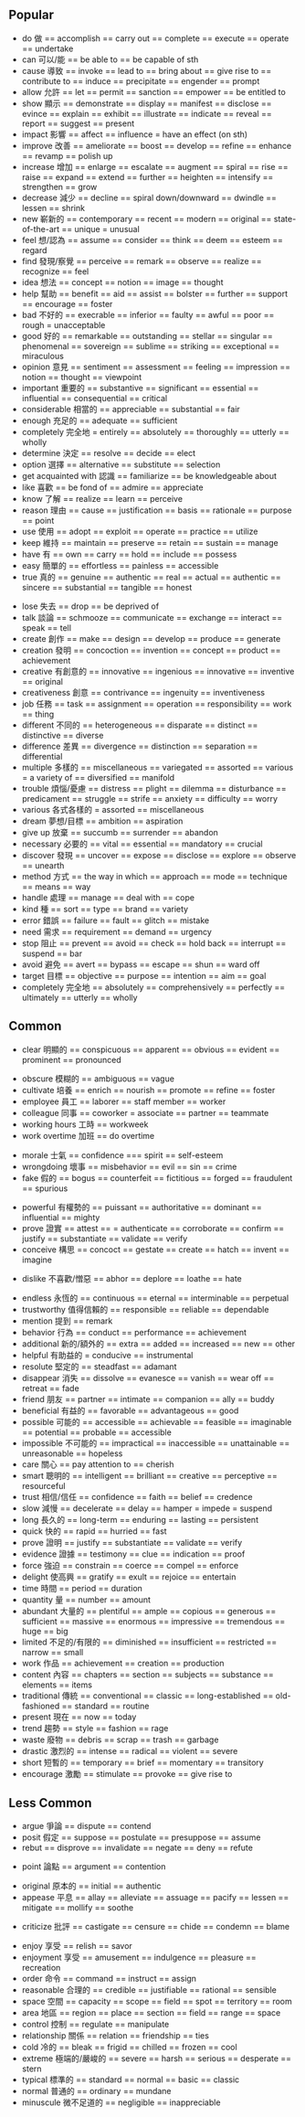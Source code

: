 ## Popular
+ do 做 == accomplish == carry out == complete == execute == operate == undertake
+ can 可以/能 == be able to == be capable of sth 
+ cause 導致 == invoke == lead to == bring about == give rise to == contribute to == induce == precipitate == engender == prompt 
+ allow 允許 == let == permit == sanction == empower == be entitled to
+ show 顯示 == demonstrate == display == manifest == disclose == evince == explain == exhibit == illustrate == indicate == reveal == report == suggest == present
+ impact 影響 == affect == influence = have an effect (on sth)
+ improve 改善 == ameliorate == boost == develop == refine == enhance == revamp == polish up
+ increase 增加 == enlarge == escalate == augment == spiral == rise == raise == expand == extend == further == heighten == intensify == strengthen == grow 
+ decrease 減少 == decline == spiral down/downward == dwindle == lessen == shrink 
+ new 嶄新的 == contemporary == recent == modern == original == state-of-the-art == unique = unusual
+ feel 想/認為 == assume == consider == think == deem == esteem == regard
+ find 發現/察覺 == perceive == remark == observe == realize == recognize == feel 
+ idea 想法 == concept == notion == image == thought
+ help 幫助 == benefit == aid == assist == bolster == further == support == encourage == foster
+ bad 不好的 == execrable == inferior == faulty == awful == poor == rough = unacceptable 
+ good 好的 == remarkable == outstanding == stellar == singular == phenomenal == sovereign == sublime == striking == exceptional == miraculous
+ opinion 意見 == sentiment == assessment == feeling == impression == notion == thought == viewpoint
+ important 重要的 == substantive == significant == essential == influential == consequential == critical
+ considerable 相當的 == appreciable == substantial == fair
+ enough 充足的 == adequate == sufficient
+ completely 完全地 = entirely == absolutely == thoroughly == utterly == wholly
+ determine 決定 == resolve == decide == elect
+ option 選擇 == alternative == substitute == selection
+ get acquainted with 認識 == familiarize == be knowledgeable about
+ like 喜歡 == be fond of == admire == appreciate
+ know 了解 == realize == learn == perceive
+ reason 理由 == cause == justification == basis == rationale == purpose == point
+ use 使用 == adopt == exploit == operate == practice == utilize
+ keep 維持 == maintain == preserve == retain == sustain == manage 
+ have 有 == own == carry == hold == include == possess
+ easy 簡單的 == effortless == painless == accessible
+ true 真的 == genuine == authentic == real == actual == authentic == sincere == substantial == tangible == honest
- lose 失去 == drop == be deprived of 
- talk 談論 == schmooze == communicate == exchange == interact == speak == tell
- create 創作 == make == design == develop == produce == generate
- creation 發明 == concoction == invention == concept == product == achievement
- creative 有創意的 == innovative == ingenious == innovative == inventive == original
- creativeness 創意 == contrivance == ingenuity == inventiveness
- job 任務 == task == assignment == operation == responsibility == work == thing
- different 不同的 == heterogeneous == disparate == distinct == distinctive == diverse
- difference 差異 == divergence == distinction == separation == differential
- multiple 多樣的 == miscellaneous == variegated == assorted == various = a variety of == diversified == manifold
- trouble 煩惱/憂慮 == distress == plight == dilemma == disturbance == predicament == struggle == strife == anxiety == difficulty  == worry
- various 各式各樣的 = assorted == miscellaneous
- dream 夢想/目標 == ambition == aspiration
- give up 放棄 == succumb == surrender == abandon
- necessary 必要的 == vital == essential == mandatory == crucial
- discover 發現 == uncover == expose == disclose == explore == observe == unearth
- method 方式 == the way in which == approach == mode == technique == means == way
- handle 處理 == manage == deal with == cope
- kind 種 == sort == type == brand == variety
- error 錯誤 == failure == fault == glitch == mistake
- need 需求 == requirement == demand == urgency
- stop 阻止 == prevent == avoid == check == hold back == interrupt == suspend == bar 
- avoid 避免 == avert == bypass == escape == shun == ward off
- target 目標 == objective == purpose == intention == aim == goal
- completely 完全地 == absolutely == comprehensively == perfectly == ultimately == utterly == wholly

## Common
+ clear 明顯的 == conspicuous == apparent == obvious == evident == prominent == pronounced
- obscure 模糊的 == ambiguous == vague 
- cultivate 培養 == enrich == nourish == promote == refine == foster
- employee 員工 == laborer == staff member == worker
- colleague 同事 == coworker = associate == partner == teammate
- working hours 工時 == workweek
- work overtime 加班 == do overtime
+ morale 士氣 == confidence === spirit == self-esteem
+ wrongdoing 壞事 == misbehavior == evil == sin == crime
+ fake 假的 == bogus == counterfeit == fictitious == forged == fraudulent == spurious
- powerful 有權勢的 == puissant == authoritative == dominant == influential == mighty
- prove 證實 == attest == = authenticate == corroborate == confirm == justify == substantiate == validate == verify
- conceive 構思 == concoct == gestate == create == hatch == invent == imagine
+ dislike 不喜歡/憎惡 == abhor == deplore == loathe == hate
- endless 永恆的 == continuous == eternal == interminable == perpetual
- trustworthy 值得信賴的 == responsible == reliable == dependable
- mention 提到 == remark
- behavior 行為 == conduct == performance == achievement
- additional 新的/額外的 == extra == added == increased == new == other
- helpful 有助益的 = conducive == instrumental
- resolute 堅定的 == steadfast == adamant
- disappear 消失 == dissolve == evanesce == vanish == wear off == retreat == fade
- friend 朋友 == partner == intimate == companion == ally == buddy
- beneficial 有益的 == favorable == advantageous == good
- possible 可能的  == accessible == achievable == feasible == imaginable == potential == probable == accessible
- impossible 不可能的 == impractical == inaccessible == unattainable == unreasonable == hopeless 
- care 關心 == pay attention to == cherish
- smart 聰明的 == intelligent == brilliant == creative == perceptive == resourceful 
- trust 相信/信任 == confidence == faith == belief == credence
- slow 減慢 == decelerate == delay == hamper = impede = suspend
- long 長久的 == long-term == enduring == lasting == persistent
- quick 快的 == rapid == hurried == fast
- prove 證明 == justify == substantiate == validate == verify
- evidence 證據 == testimony == clue == indication == proof
- force 強迫 == constrain == coerce == compel == enforce
- delight 使高興 == gratify == exult == rejoice == entertain
- time 時間 == period == duration
- quantity 量 == number == amount
- abundant 大量的 == plentiful == ample == copious == generous == sufficient == massive == enormous == impressive == tremendous == huge == big 
- limited 不足的/有限的 == diminished == insufficient == restricted == narrow == small
- work 作品 == achievement == creation == production
- content 內容 == chapters == section == subjects == substance == elements == items
- traditional 傳統 == conventional == classic == long-established == old-fashioned == standard == routine 
- present 現在 == now == today
- trend 趨勢 == style == fashion == rage
- waste 廢物 == debris == scrap == trash == garbage
- drastic 激烈的 == intense == radical == violent == severe
- short 短暫的 == temporary == brief == momentary == transitory
- encourage 激勵 == stimulate == provoke == give rise to

## Less Common
- argue 爭論 == dispute == contend
- posit 假定 == suppose == postulate == presuppose == assume
- rebut == disprove == invalidate == negate == deny == refute
+ point 論點 == argument == contention 
- original 原本的 == initial == authentic
- appease 平息 == allay == alleviate == assuage == pacify == lessen == mitigate == mollify == soothe
+ criticize 批評 == castigate == censure == chide == condemn == blame
- enjoy 享受 == relish == savor
- enjoyment 享受 == amusement == indulgence == pleasure == recreation
- order 命令 == command == instruct == assign
- reasonable 合理的 == credible == justifiable == rational == sensible
- space 空間 == capacity == scope == field == spot == territory == room
- area 地區 == region == place == section == field == range == space
- control 控制 == regulate == manipulate
- relationship 關係 == relation == friendship == ties
- cold 冷的 == bleak == frigid == chilled == frozen == cool
- extreme 極端的/嚴峻的 == severe == harsh == serious == desperate == stern 
- typical 標準的 == standard == normal == basic == classic
- normal 普通的 == ordinary == mundane
- minuscule 微不足道的 == negligible == inappreciable